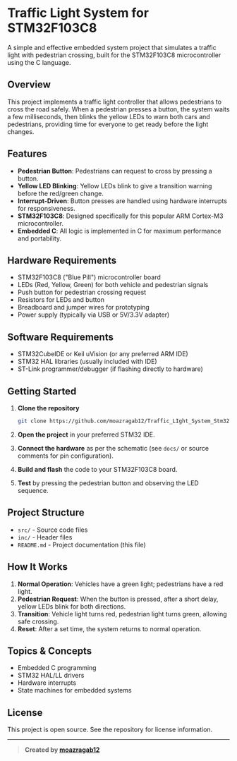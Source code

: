 # Traffic Light System for STM32F103C8

A simple and effective embedded system project that simulates a traffic light with pedestrian crossing, built for the STM32F103C8 microcontroller using the C language.

## Overview

This project implements a traffic light controller that allows pedestrians to cross the road safely. When a pedestrian presses a button, the system waits a few milliseconds, then blinks the yellow LEDs to warn both cars and pedestrians, providing time for everyone to get ready before the light changes.

## Features

- **Pedestrian Button**: Pedestrians can request to cross by pressing a button.
- **Yellow LED Blinking**: Yellow LEDs blink to give a transition warning before the red/green change.
- **Interrupt-Driven**: Button presses are handled using hardware interrupts for responsiveness.
- **STM32F103C8**: Designed specifically for this popular ARM Cortex-M3 microcontroller.
- **Embedded C**: All logic is implemented in C for maximum performance and portability.

## Hardware Requirements

- STM32F103C8 ("Blue Pill") microcontroller board
- LEDs (Red, Yellow, Green) for both vehicle and pedestrian signals
- Push button for pedestrian crossing request
- Resistors for LEDs and button
- Breadboard and jumper wires for prototyping
- Power supply (typically via USB or 5V/3.3V adapter)

## Software Requirements

- STM32CubeIDE or Keil uVision (or any preferred ARM IDE)
- STM32 HAL libraries (usually included with IDE)
- ST-Link programmer/debugger (if flashing directly to hardware)

## Getting Started

1. **Clone the repository**
   ```bash
   git clone https://github.com/moazragab12/Traffic_LIght_System_Stm32f103c8.git
   ```

2. **Open the project** in your preferred STM32 IDE.

3. **Connect the hardware** as per the schematic (see `docs/` or source comments for pin configuration).

4. **Build and flash** the code to your STM32F103C8 board.

5. **Test** by pressing the pedestrian button and observing the LED sequence.

## Project Structure

- `src/` - Source code files
- `inc/` - Header files
- `README.md` - Project documentation (this file)

## How It Works

1. **Normal Operation**: Vehicles have a green light; pedestrians have a red light.
2. **Pedestrian Request**: When the button is pressed, after a short delay, yellow LEDs blink for both directions.
3. **Transition**: Vehicle light turns red, pedestrian light turns green, allowing safe crossing.
4. **Reset**: After a set time, the system returns to normal operation.

## Topics & Concepts

- Embedded C programming
- STM32 HAL/LL drivers
- Hardware interrupts
- State machines for embedded systems

## License

This project is open source. See the repository for license information.

---

> **Created by [moazragab12](https://github.com/moazragab12)**

